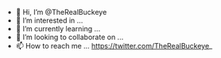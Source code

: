 - 👋 Hi, I’m @TheRealBuckeye
- 👀 I’m interested in ...
- 🌱 I’m currently learning ...
- 💞️ I’m looking to collaborate on ... 
- 📫 How to reach me ... https://twitter.com/TheRealBuckeye_

<!---
TheRealBuckeye/TheRealBuckeye is a ✨ special ✨ repository because its `README.md` (this file) appears on your GitHub profile.
You can click the Preview link to take a look at your changes.
--->
